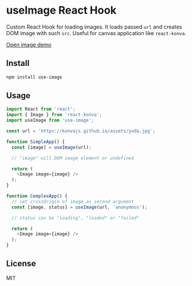 # useImage React Hook

Custom React Hook for loading images. It loads passed `url` and creates DOM image with such `src`.
Useful for canvas application like `react-konva`.

[Open image demo](https://konvajs.org/docs/react/Images.html)

## Install

```bash
npm install use-image
```


## Usage

```js
import React from 'react';
import { Image } from 'react-konva';
import useImage from 'use-image';

const url = 'https://konvajs.github.io/assets/yoda.jpg';

function SimpleApp() {  
  const [image] = useImage(url);

  // "image" will DOM image element or undefined

  return (
    <Image image={image} />
  );
}

function ComplexApp() {
  // set crossOrigin of image as second argument
  const [image, status] = useImage(url, 'anonymous');

  // status can be "loading", "loaded" or "failed"

  return (
    <Image image={image} />
  );
}
```



## License

MIT
